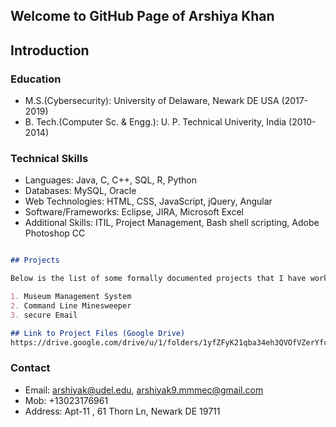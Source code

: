 ## Welcome to GitHub Page of Arshiya Khan



## Introduction

### **Education**
- M.S.(Cybersecurity): University of Delaware, Newark DE USA (2017-2019)
- B. Tech.(Computer Sc. & Engg.): U. P. Technical Univerity, India (2010-2014)

### **Technical Skills**
- Languages: Java, C, C++, SQL, R, Python
- Databases: MySQL, Oracle 
- Web Technologies: HTML, CSS, JavaScript, jQuery, Angular 
- Software/Frameworks: Eclipse, JIRA, Microsoft Excel 
- Additional Skills: ITIL, Project Management, Bash shell scripting, Adobe Photoshop CC


```markdown

## Projects

Below is the list of some formally documented projects that I have worked on among other freelance projects.

1. Museum Management System 
2. Command Line Minesweeper 
3. secure Email

## Link to Project Files (Google Drive)
https://drive.google.com/drive/u/1/folders/1yfZFyK21qba34eh3QVOfVZerYfcqbK9r - automatic!

```

### **Contact**
- Email: arshiyak@udel.edu, arshiyak9.mmmec@gmail.com
- Mob: +13023176961
- Address: Apt-11 , 61 Thorn Ln, Newark DE 19711
